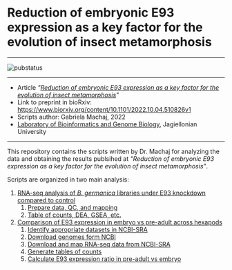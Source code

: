 # Reduction of embryonic E93 expression as a key factor for the evolution of insect metamorphosis

--------------

![pubstatus](https://img.shields.io/badge/Article_Status:-Sent_to_journal-orange)

--------------


- Article *"[Reduction of embryonic E93 expression as a key factor for the evolution of insect metamorphosis](https://www.biorxiv.org/content/10.1101/2022.10.04.510826v1)"*
- Link to preprint in bioRxiv: https://www.biorxiv.org/content/10.1101/2022.10.04.510826v1
- Scripts author: Gabriela Machaj, 2022
- [Laboratory of Bioinformatics and Genome Biology](https://ylla-lab.github.io/), Jagiellonian University

--------------

This repository contains the scripts written by Dr. Machaj for analyzing the data and obtaining the results publsihed at *"Reduction of embryonic E93 expression as a key factor for the evolution of insect metamorphosis"*. 

Scripts are organized in two main analysis:

1. [RNA-seq analysis of *B. germanica* libraries under E93 knockdown compared to control](https://github.com/ylla-lab/Embryonic_E93/tree/master/RNAseq_Bger_dsE93)
	1. [Prepare data, QC, and mapping](RNAseq_Bger_dsE93/1_Data_download_to_mapping.md )
	2. [Table of counts, DEA, GSEA, etc.](https://htmlpreview.github.io/?https://raw.githubusercontent.com/ylla-lab/Embryonic_E93/master/RNAseq_Bger_dsE93/2_E93_R_read_count_to_GSEA.html)
2. [Comparison of E93 expression in embryo vs pre-adult across hexapods](https://github.com/ylla-lab/Embryonic_E93/tree/master/RNAseq_multipleSpp_E93exp)
	1. [Identify appropriate datasets in NCBI-SRA](https://github.com/ylla-lab/Embryonic_E93/blob/master/RNAseq_multipleSpp_E93exp/1_Filtering-SRA-data.md)
	2. [Download genomes form NCBI](https://github.com/ylla-lab/Embryonic_E93/blob/master/RNAseq_multipleSpp_E93exp/2_Download_genomes_and_index.md)
	3. [Download and map RNA-seq data from NCBI-SRA](https://github.com/ylla-lab/Embryonic_E93/blob/master/RNAseq_multipleSpp_E93exp/3_Download_SRA_data_filter_gality_control_mapping.md)
	4. [Generate tables of counts](https://github.com/ylla-lab/Embryonic_E93/blob/master/RNAseq_multipleSpp_E93exp/4_Generate_table_of_counts.Rmd)
	5. [Calculate E93 expression ratio in pre-adult vs embryo](https://htmlpreview.github.io/?https://raw.githubusercontent.com/ylla-lab/Embryonic_E93/master/RNAseq_multipleSpp_E93exp/5_SRA_insects_E93_ratios.html)



